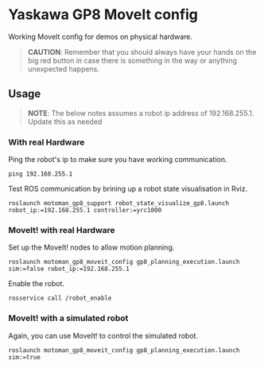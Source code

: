 # Yaskawa GP8 MoveIt config

Working MoveIt config for demos on physical hardware.

> **CAUTION**: Remember that you should always have your hands on the big red
> button in case there is something in the way or anything unexpected happens.

## Usage

> **NOTE**: The below notes assumes a robot ip address of 192.168.255.1. Update
> this as needed

### With real Hardware

Ping the robot's ip to make sure you have working communication.

    ping 192.168.255.1

Test ROS communication by brining up a robot state visualisation in Rviz.

    roslaunch motoman_gp8_support robot_state_visualize_gp8.launch robot_ip:=192.168.255.1 controller:=yrc1000

### MoveIt! with real Hardware

Set up the MoveIt! nodes to allow motion planning.

    roslaunch motoman_gp8_moveit_config gp8_planning_execution.launch sim:=false robot_ip:=192.168.255.1

Enable the robot.

    rosservice call /robot_enable

### MoveIt! with a simulated robot

Again, you can use MoveIt! to control the simulated robot.

    roslaunch motoman_gp8_moveit_config gp8_planning_execution.launch sim:=true
